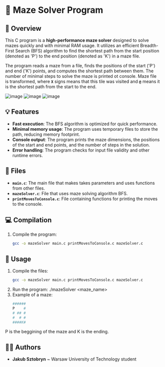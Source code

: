# 🔢 Maze Solver Program

## 📝 Overview
This C program is a **high-performance maze solver** designed to solve mazes quickly and with minimal RAM usage. It utilizes an efficient Breadth-First Search (BFS) algorithm to find the shortest path from the start position (denoted as 'P') to the end position (denoted as 'K') in a maze file.

The program reads a maze from a file, finds the positions of the start ('P') and end ('K') points, and computes the shortest path between them. The number of minimal steps to solve the maze is printed ot console. Maze file is transformed, where **`X`** signs means that this tile was visited and **`@`** means it is the shortest path from the start to the end.

![image](https://github.com/user-attachments/assets/8dd1bae0-24b4-4462-a47c-f821cc26aec2)
![image](https://github.com/user-attachments/assets/f39fe52a-e998-461f-936c-30c3369f6dd5)
![image](https://github.com/user-attachments/assets/2954a0ab-df73-4a2d-80eb-5f74a3f82b1f)


## 💡 Features
- **Fast execution**: The BFS algorithm is optimized for quick performance.
- **Minimal memory usage**: The program uses temporary files to store the path, reducing memory footprint.
- **Console output**: The program prints the maze dimensions, the positions of the start and end points, and the number of steps in the solution.
- **Error handling**: The program checks for input file validity and other runtime errors.

## 📁 Files
- **`main.c`**: The main file that makes takes parameters and uses functions from other files.
- **`mazeSolver.c`**: File that uses maze solving algorithm BFS.
- **`printMovesToConsole.c`**: File containing functions for printing the moves to the console.

## 💻 Compilation
1. Compile the program:
   ```bash
   gcc -o mazeSolver main.c printMovesToConsole.c mazeSolver.c

## 🔨 Usage
1. Compile the files:
   ```bash
   gcc -o mazeSolver main.c printMovesToConsole.c mazeSolver.c
2. Run the program:
   ./mazeSolver <maze_name>
3. Example of a maze:
   ```bash
   ######
   P    #
   # ## #
   #  # #
   ####K#
P is the beggining of the maze and K is the ending.    
   

## 🙋‍♂️ Authors
- **Jakub Sztobryn** ~ Warsaw University of Technology student
